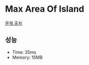 # Max Area Of Island

[문제 출처](https://leetcode.com/problems/max-area-of-island)

## 성능

- Time: 35ms
- Memory: 15MB